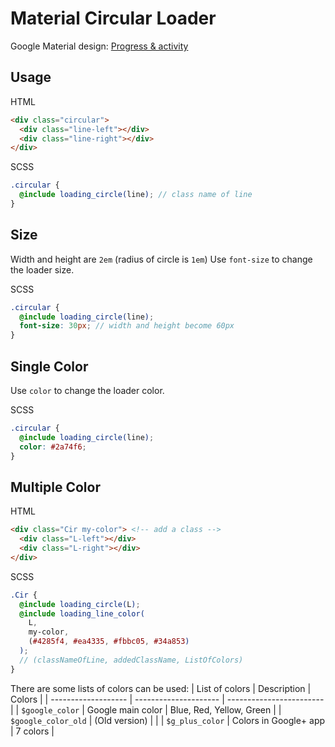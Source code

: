 # Material Circular Loader
Google Material design: [Progress & activity](https://www.google.com/design/spec/components/progress-activity.html)

## Usage
HTML
```html
<div class="circular">
  <div class="line-left"></div>
  <div class="line-right"></div>
</div> 
```
SCSS
```scss
.circular {
  @include loading_circle(line); // class name of line
}
```

## Size
Width and height are `2em` (radius of circle is `1em`)
Use `font-size` to change the loader size.

SCSS
```scss
.circular {
  @include loading_circle(line);
  font-size: 30px; // width and height become 60px
}
```

## Single Color
Use `color` to change the loader color.

SCSS
```scss
.circular {
  @include loading_circle(line);
  color: #2a74f6;
}
```

## Multiple Color
HTML
```html
<div class="Cir my-color"> <!-- add a class -->
  <div class="L-left"></div>
  <div class="L-right"></div>
</div> 
```
SCSS
```scss
.Cir {
  @include loading_circle(L);
  @include loading_line_color(
    L,
    my-color,
    (#4285f4, #ea4335, #fbbc05, #34a853)
  );
  // (classNameOfLine, addedClassName, ListOfColors)
}
```
There are some lists of colors can be used:
| List of colors      | Description           | Colors                   |
| ------------------- | --------------------- | ------------------------ |
| `$google_color`     | Google main color     | Blue, Red, Yellow, Green |
| `$google_color_old` | (Old version)         |                          |
| `$g_plus_color`     | Colors in Google+ app | 7 colors                 |